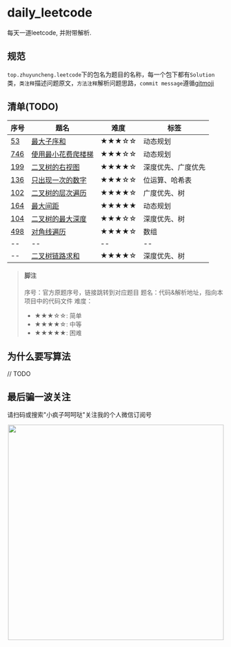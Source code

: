 # daily_leetcode

每天一道leetcode, 并附带解析.

## 规范

`top.zhuyuncheng.leetcode`下的包名为题目的名称，每一个包下都有`Solution`类，`类注释`描述问题原文，`方法注释`解析问题思路，`commit message`遵循[gitmoji](https://gitmoji.carloscuesta.me/)

## 清单(TODO)

| 序号 | 题名 | 难度 | 标签 |
| ----- | ----- | ----- | ----- |
| [53](https://leetcode.com/problemset/all/?search=53) | [最大子序和](https://github.com/zhuyuncheng/daily_leetcode/blob/master/src/main/java/top/zhuyuncheng/leetcode/maximum_subarray/Solution.java) | ★★★☆☆ | 动态规划 |
| [746](https://leetcode.com/problemset/all/?search=746)  | [使用最小花费爬楼梯](https://github.com/zhuyuncheng/daily_leetcode/blob/master/src/main/java/top/zhuyuncheng/leetcode/min_cost_climbing_stairs/Solution.java) | ★★★☆☆ | 动态规划 |
| [199](https://leetcode.com/problemset/all/?search=199)  | [二叉树的右视图](https://github.com/zhuyuncheng/daily_leetcode/blob/master/src/main/java/top/zhuyuncheng/leetcode/binary_tree_right_side_view/Solution.java) | ★★★★☆ | 深度优先、广度优先 |
| [136](https://leetcode.com/problemset/all/?search=136)  | [只出现一次的数字](https://github.com/zhuyuncheng/daily_leetcode/blob/master/src/main/java/top/zhuyuncheng/leetcode/single_number/Solution.java) | ★★★☆☆ | 位运算、哈希表 |
| [102](https://leetcode.com/problemset/all/?search=102)  | [二叉树的层次遍历](https://github.com/zhuyuncheng/daily_leetcode/blob/master/src/main/java/top/zhuyuncheng/leetcode/binary_tree_level_order_traversal/Solution.java) | ★★★★☆ | 广度优先、树 |
| [164](https://leetcode.com/problemset/all/?search=164)  | [最大间距](https://github.com/zhuyuncheng/daily_leetcode/blob/master/src/main/java/top/zhuyuncheng/leetcode/maximum_gap/Solution.java) | ★★★★★ | 动态规划 |
| [104](https://leetcode.com/problemset/all/?search=104)  | [二叉树的最大深度](https://github.com/zhuyuncheng/daily_leetcode/blob/master/src/main/java/top/zhuyuncheng/leetcode/maximum_depth_of_binary_tree/Solution.java) | ★★★☆☆ | 深度优先、树 |
| [498](https://leetcode.com/problemset/all/?search=498)  | [对角线遍历](https://github.com/zhuyuncheng/daily_leetcode/blob/master/src/main/java/top/zhuyuncheng/leetcode/diagonal_traverse/Solution.java) | ★★★★☆ | 数组 |
| -- | -- | -- | -- |
| -- | [二叉树链路求和](https://github.com/zhuyuncheng/daily_leetcode/blob/master/src/main/java/top/zhuyuncheng/leetcode/binary_tree_link/Solution.java) | ★★★★☆ | 深度优先、树 |
> #### 脚注
>
> 序号：官方原题序号，链接跳转到对应题目
> 题名：代码&解析地址，指向本项目中的代码文件
> 难度：
> - ★★★☆☆: 简单
> - ★★★★☆: 中等
> - ★★★★★: 困难

## 为什么要写算法

 // TODO

## 最后骗一波关注

请扫码或搜索"小疯子呵呵哒"关注我的个人微信订阅号
<div align=center>
  <img src="https://zhuyuncheng.top/assets/weChatQRCode/2.jpeg" width = "500"/>
</div>

